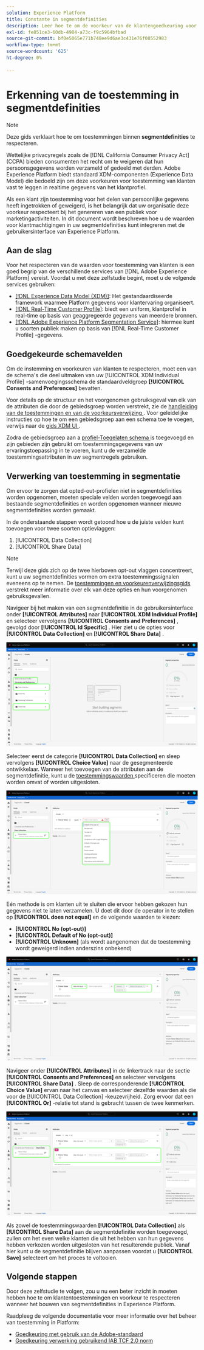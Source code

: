 ```yaml
---
solution: Experience Platform
title: Constante in segmentdefinities
description: Leer hoe te om de voorkeur van de klantengoedkeuring voor het verzamelen van persoonlijke gegevens en het delen in segmenteringsverrichtingen na te leven.
exl-id: fe851ce3-60db-4984-a73c-f9c5964bfbad
source-git-commit: bf0e5065e771b748ee9d6ae3c431e76f08552983
workflow-type: tm+mt
source-wordcount: '625'
ht-degree: 0%

---
```


# Erkenning van de toestemming in segmentdefinities

>[!NOTE]
>
>Deze gids verklaart hoe te om toestemmingen binnen **segmentdefinities** te respecteren.

Wettelijke privacyregels zoals de [!DNL California Consumer Privacy Act] (CCPA) bieden consumenten het recht om te weigeren dat hun persoonsgegevens worden verzameld of gedeeld met derden. Adobe Experience Platform biedt standaard XDM-componenten (Experience Data Model) die bedoeld zijn om deze voorkeuren voor toestemming van klanten vast te leggen in realtime gegevens van het klantprofiel.

Als een klant zijn toestemming voor het delen van persoonlijke gegevens heeft ingetrokken of geweigerd, is het belangrijk dat uw organisatie deze voorkeur respecteert bij het genereren van een publiek voor marketingactiviteiten. In dit document wordt beschreven hoe u de waarden voor klantmachtigingen in uw segmentdefinities kunt integreren met de gebruikersinterface van Experience Platform.

## Aan de slag

Voor het respecteren van de waarden voor toestemming van klanten is een goed begrip van de verschillende services van [!DNL Adobe Experience Platform] vereist. Voordat u met deze zelfstudie begint, moet u de volgende services gebruiken:

* [[!DNL Experience Data Model (XDM)]](../../xdm/home.md): Het gestandaardiseerde framework waarmee Platform gegevens voor klantervaring organiseert.
* [[!DNL Real-Time Customer Profile]](../../profile/home.md): biedt een uniform, klantprofiel in real-time op basis van geaggregeerde gegevens van meerdere bronnen.
* [[!DNL Adobe Experience Platform Segmentation Service]](../home.md): hiermee kunt u soorten publiek maken op basis van [!DNL Real-Time Customer Profile] -gegevens.

## Goedgekeurde schemavelden

Om de instemming en voorkeuren van klanten te respecteren, moet een van de schema&#39;s die deel uitmaken van uw [!UICONTROL XDM Individual Profile] -samenvoegingsschema de standaardveldgroep **[!UICONTROL Consents and Preferences]** bevatten.

Voor details op de structuur en het voorgenomen gebruiksgeval van elk van de attributen die door de gebiedsgroep worden verstrekt, zie de [ handleiding van de toestemmingen en van de voorkeursverwijzing ](../../xdm/field-groups/profile/consents.md). Voor geleidelijke instructies op hoe te om een gebiedsgroep aan een schema toe te voegen, verwijs naar de [ gids XDM UI ](../../xdm/ui/resources/schemas.md#add-field-groups).

Zodra de gebiedsgroep aan a [ profiel-Toegelaten schema ](../../xdm/ui/resources/schemas.md#profile) is toegevoegd en zijn gebieden zijn gebruikt om toestemmingsgegevens van uw ervaringstoepassing in te voeren, kunt u de verzamelde toestemmingsattributen in uw segmentregels gebruiken.

## Verwerking van toestemming in segmentatie

Om ervoor te zorgen dat opted-out-profielen niet in segmentdefinities worden opgenomen, moeten speciale velden worden toegevoegd aan bestaande segmentdefinities en worden opgenomen wanneer nieuwe segmentdefinities worden gemaakt.

In de onderstaande stappen wordt getoond hoe u de juiste velden kunt toevoegen voor twee soorten optievlaggen:

1. [!UICONTROL Data Collection]
1. [!UICONTROL Share Data]

>[!NOTE]
>
>Terwijl deze gids zich op de twee hierboven opt-out vlaggen concentreert, kunt u uw segmentdefinities vormen om extra toestemmingssignalen eveneens op te nemen. De [ toestemmingen en voorkeurenverwijzingsgids ](../../xdm/field-groups/profile/consents.md) verstrekt meer informatie over elk van deze opties en hun voorgenomen gebruiksgevallen.

Navigeer bij het maken van een segmentdefinitie in de gebruikersinterface onder **[!UICONTROL Attributes]** naar **[!UICONTROL XDM Individual Profile]** en selecteer vervolgens **[!UICONTROL Consents and Preferences]** , gevolgd door **[!UICONTROL Id Specific]** . Hier ziet u de opties voor **[!UICONTROL Data Collection]** en **[!UICONTROL Share Data]** .

![](../images/tutorials/opt-outs/consents.png)

Selecteer eerst de categorie **[!UICONTROL Data Collection]** en sleep vervolgens **[!UICONTROL Choice Value]** naar de gesegmenteerde ontwikkelaar. Wanneer het toevoegen van de attributen aan de segmentdefinitie, kunt u de [ toestemmingswaarden ](../../xdm/field-groups/profile/consents.md#choice-values) specificeren die moeten worden omvat of worden uitgesloten.

![](../images/tutorials/opt-outs/consent-values.png)

Eén methode is om klanten uit te sluiten die ervoor hebben gekozen hun gegevens niet te laten verzamelen. U doet dit door de operator in te stellen op **[!UICONTROL does not equal]** en de volgende waarden te kiezen:

* **[!UICONTROL No (opt-out)]**
* **[!UICONTROL Default of No (opt-out)]**
* **[!UICONTROL Unknown]** (als wordt aangenomen dat de toestemming wordt geweigerd indien anderszins onbekend)

![](../images/tutorials/opt-outs/collect.png)

Navigeer onder **[!UICONTROL Attributes]** in de linkertrack naar de sectie **[!UICONTROL Consents and Preferences]** en selecteer vervolgens **[!UICONTROL Share Data]** . Sleep de corresponderende **[!UICONTROL Choice Value]** ervan naar het canvas en selecteer dezelfde waarden als die voor de [!UICONTROL Data Collection] -keuzevrijheid. Zorg ervoor dat een **[!UICONTROL Or]** -relatie tot stand is gebracht tussen de twee kenmerken.

![](../images/tutorials/opt-outs/share.png)

Als zowel de toestemmingswaarden **[!UICONTROL Data Collection]** als **[!UICONTROL Share Data]** aan de segmentdefinitie worden toegevoegd, zullen om het even welke klanten die uit het hebben van hun gegevens hebben verkozen worden uitgesloten van het resulterende publiek. Vanaf hier kunt u de segmentdefinitie blijven aanpassen voordat u **[!UICONTROL Save]** selecteert om het proces te voltooien.

## Volgende stappen

Door deze zelfstudie te volgen, zou u nu een beter inzicht in moeten hebben hoe te om klantentoestemmingen en voorkeur te respecteren wanneer het bouwen van segmentdefinities in Experience Platform.

Raadpleeg de volgende documentatie voor meer informatie over het beheer van toestemming in Platform:

* [Goedkeuring met gebruik van de Adobe-standaard](../../landing/governance-privacy-security/consent/adobe/overview.md)
* [Goedkeuring verwerking gebruikend IAB TCF 2.0 norm](../../landing/governance-privacy-security/consent/iab/overview.md)
